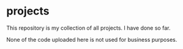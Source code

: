 # projects
This repository is my collection of all projects. I have done so far.

None of the code uploaded here is not used for business purposes.
